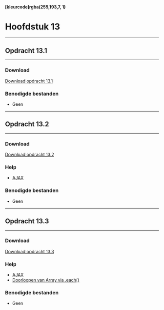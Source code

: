 #### [kleurcode]rgba(255,193,7, 1)

# Hoofdstuk 13

---
## Opdracht 13.1
---

### Download
<a href="https://elo.kw1c.nl/CMS/Studie/811%20ICT-Academie/811%20VakkenInhoud/%5BB.16%20JAV%5D%20Javascript/25187%20%C2%A0%20Applicatie-%20en%20mediaontwikkelaar/Periode%2004/Productie/02.%20Opdrachten/Opdracht%2013.1.pdf" target="_blank">Download opdracht 13.1</a>

### Benodigde bestanden
- Geen

---
## Opdracht 13.2
---

### Download
<a href="https://elo.kw1c.nl/CMS/Studie/811%20ICT-Academie/811%20VakkenInhoud/%5BB.16%20JAV%5D%20Javascript/25187%20%C2%A0%20Applicatie-%20en%20mediaontwikkelaar/Periode%2004/Productie/02.%20Opdrachten/Opdracht%2013.2.pdf" target="_blank">Download opdracht 13.2</a>

### Help
- <a href="https://www.w3schools.com/jquery/ajax_ajax.asp" target="_blank">AJAX</a>

### Benodigde bestanden
- Geen

---
 ## Opdracht 13.3
---
 
 ### Download
 <a href="https://elo.kw1c.nl/CMS/Studie/811%20ICT-Academie/811%20VakkenInhoud/%5BB.16%20JAV%5D%20Javascript/25187%20%C2%A0%20Applicatie-%20en%20mediaontwikkelaar/Periode%2004/Productie/02.%20Opdrachten/Opdracht%2013.3.pdf" target="_blank">Download opdracht 13.3</a>
 
 ### Help
 - <a href="https://www.w3schools.com/jquery/ajax_ajax.asp" target="_blank">AJAX</a>
 - <a href="https://learn.jquery.com/using-jquery-core/iterating/" target="_blank">Doorloopen van Array via .each()</a>

### Benodigde bestanden
- Geen
